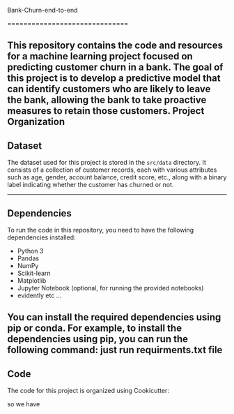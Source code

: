 Bank-Churn-end-to-end

==============================

This repository contains the code and resources for a machine learning project focused on predicting customer churn in a bank.
The goal of this project is to develop a predictive model that can identify customers who are likely to leave the bank, allowing the bank to take proactive measures to retain those customers.
Project Organization
------------
## Dataset

The dataset used for this project is stored in the  `src/data` directory. It consists of a collection of customer records, each with various attributes such as age, gender, account balance, credit score, etc., along with a binary label indicating whether the customer has churned or not.
   

--------

## Dependencies

To run the code in this repository, you need to have the following dependencies installed:

- Python 3
- Pandas
- NumPy
- Scikit-learn
- Matplotlib
- Jupyter Notebook (optional, for running the provided notebooks)
- evidently etc ...

You can install the required dependencies using pip or conda. For example, to install the dependencies using pip, you can run the following command:
just run requirments.txt file
---
## Code

The code for this project is organized using Cookicutter:

so we have 


